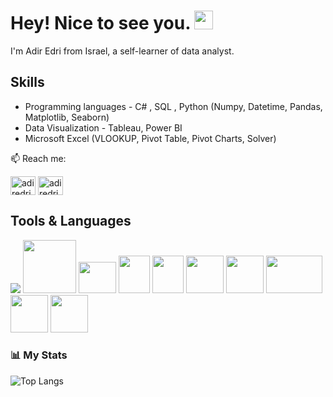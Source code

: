 
# Hey! Nice to see you. <img src="https://media.giphy.com/media/hvRJCLFzcasrR4ia7z/giphy.gif" width="30px">
I'm Adir Edri from Israel, a self-learner of data analyst.

## Skills 

* Programming languages - C# , SQL , Python (Numpy, Datetime, Pandas, Matplotlib, Seaborn)
* Data Visualization - Tableau, Power BI
* Microsoft Excel (VLOOKUP, Pivot Table, Pivot Charts, Solver)

📫 Reach me:

<a href="https://www.linkedin.com/in/adiredri/" target="blank"><img align="center" src="https://raw.githubusercontent.com/rahuldkjain/github-profile-readme-generator/master/src/images/icons/Social/linked-in-alt.svg" alt="adiredri" height="30" width="40" /></a>
<a href="mailto:adire7399@gmail.com" target="blank"><img align="center" src="https://logos-world.net/wp-content/uploads/2020/11/Gmail-Logo.png" alt="adiredri" height="30" width="40"/></a>

## Tools & Languages

<a href="https://code.visualstudio.com/" target="_blank"> <img src="https://img.icons8.com/color/48/000000/visual-studio-code-2019.png"/></a>
<img src="https://upload.wikimedia.org/wikipedia/commons/8/87/Sql_data_base_with_logo.png" width="85px" width="85px"/>
<a href="https://www.microsoft.com/en-us/sql-server" target="_blank"> <img src="https://img.icons8.com/color/50/000000/microsoft-sql-server.png" width="60px" height="50px" /></a>
<img src="https://upload.wikimedia.org/wikipedia/commons/thumb/0/0d/C_Sharp_wordmark.svg/1200px-C_Sharp_wordmark.svg.png" width="50px" height="60px" >
<a href="https://jupyter.org/" target="_blank"> <img src="https://upload.wikimedia.org/wikipedia/commons/thumb/3/38/Jupyter_logo.svg/1200px-Jupyter_logo.svg.png" width="50px" height="60px"/></a>
<a href="https://www.python.org" target="_blank"> <img src="https://img.icons8.com/color/48/000000/python.png" width="60px" height="60px"/></a>
<a href="https://numpy.org/" target="_blank"> <img src="https://miro.medium.com/v2/resize:fit:1001/1*vPezx00A1u0WAfS8e8wBXQ.png" width="60px" height="60px"/></a>
<a href="https://pandas.pydata.org/" target="_blank"> <img src="https://geo-python-site.readthedocs.io/en/latest/_images/pandas_logo.png" width="90px" height="60px"/></a>
<a href="https://matplotlib.org/" target="_blank"> <img src="https://upload.wikimedia.org/wikipedia/commons/thumb/8/84/Matplotlib_icon.svg/2048px-Matplotlib_icon.svg.png" width="60px" height="60px"/></a>
<a href="https://seaborn.pydata.org/tutorial.html" target="_blank"> <img src="https://user-images.githubusercontent.com/315810/92161415-9e357100-edfe-11ea-917d-f9e33fd60741.png" width="60px" height="60px"/></a>

<!--
 ## Examples of Work
-->

### 📊 My Stats
![Top Langs](https://github-readme-stats.vercel.app/api/top-langs/?username=adiredri&layout=compact&theme=transparent)

